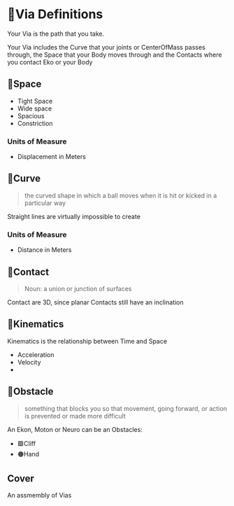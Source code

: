 # 🔻<via>Via Definitions</via>

Your Via is the path that you take. 

Your Via includes the Curve that your joints or CenterOfMass passes through, the Space that your Body moves through and the Contacts where you contact Eko or your Body

## 🔻<via>Space</via>

- Tight Space
- Wide space
- Spacious
- Constriction

### Units of Measure

- Displacement in Meters

## 🔻<via>Curve</via>

> the curved shape in which a ball moves when it is hit or kicked in a particular way

Straight lines are virtually impossible to create

### Units of Measure

- Distance in Meters

## 🔻<via>Contact</via>

> Noun: a union or junction of surfaces

Contact are 3D, since planar Contacts still have an inclination

## 🔻<via>Kinematics</via>

Kinematics is the relationship between Time and Space

- Acceleration
- Velocity
- 

## 🔻<via>Obstacle</via>

> something that blocks you so that movement, going forward, or action is prevented or made more difficult

An Ekon, Moton or Neuro can be an Obstacles:

- 🟩<eko>Cliff</eko>
- 🟠<moto>Hand</moto>

## Cover

An assmembly of Vias